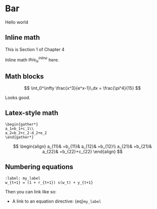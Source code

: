 # Bar

Hello world

## Inline math

This is Section 1 of Chapter 4

Inline math $this_{is}^{inline}$ here.

## Math blocks

$$
  \int_0^\infty \frac{x^3}{e^x-1}\,dx = \frac{\pi^4}{15}
$$

Looks good.

## Latex-style math

```{math}
\begin{gather*}
a_1=b_1+c_1\\
a_2=b_2+c_2-d_2+e_2
\end{gather*}
```

$$
  \begin{align}
  a_{11}& =b_{11}&
    a_{12}& =b_{12}\\
  a_{21}& =b_{21}&
    a_{22}& =b_{22}+c_{22}
  \end{align}
$$

## Numbering equations

```{math}
:label: my_label
w_{t+1} = (1 + r_{t+1}) s(w_t) + y_{t+1}
```

Then you can link like so:

- A link to an equation directive: {eq}`my_label`
